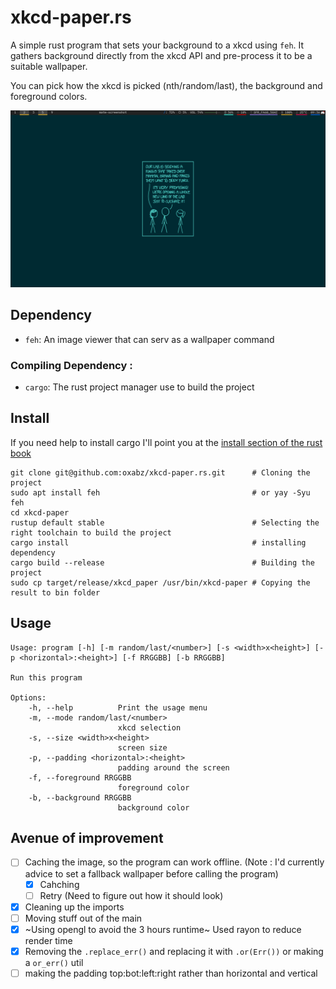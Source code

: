 # xkcd-paper.rs

A simple rust program that sets your background to a xkcd using `feh`. 
It gathers background directly from the xkcd API and pre-process it to be a suitable wallpaper.

You can pick how the xkcd is picked (nth/random/last), the background and foreground colors.

![](preview.png)

## Dependency

- `feh`: An image viewer that  can serv as a wallpaper command

### Compiling Dependency :

- `cargo`: The rust project manager use to build the project

## Install

If you need help to install cargo I'll point you at the [install section of the rust book](https://doc.rust-lang.org/book/ch01-01-installation.html)

```shell
git clone git@github.com:oxabz/xkcd-paper.rs.git      # Cloning the project
sudo apt install feh                                  # or yay -Syu feh
cd xkcd-paper
rustup default stable                                 # Selecting the right toolchain to build the project
cargo install                                         # installing dependency
cargo build --release                                 # Building the project
sudo cp target/release/xkcd_paper /usr/bin/xkcd-paper # Copying the result to bin folder 
```

## Usage

```
Usage: program [-h] [-m random/last/<number>] [-s <width>x<height>] [-p <horizontal>:<height>] [-f RRGGBB] [-b RRGGBB]

Run this program

Options:
    -h, --help          Print the usage menu
    -m, --mode random/last/<number>
                        xkcd selection
    -s, --size <width>x<height>
                        screen size
    -p, --padding <horizontal>:<height>
                        padding around the screen
    -f, --foreground RRGGBB
                        foreground color
    -b, --background RRGGBB
                        background color
```

## Avenue of improvement

- [ ] Caching the image, so the program can work offline. (Note : I'd currently advice to set a fallback wallpaper before calling the program)
    - [x] Cahching
    - [ ] Retry (Need to figure out how it should look)
- [x] Cleaning up the imports
- [ ] Moving stuff out of the main
- [x] ~Using opengl to avoid the 3 hours runtime~ Used rayon to reduce render time
- [x] Removing the `.replace_err()` and replacing it with `.or(Err())` or making a `or_err()` 
  util
- [ ] making the padding top:bot:left:right rather than horizontal and vertical
